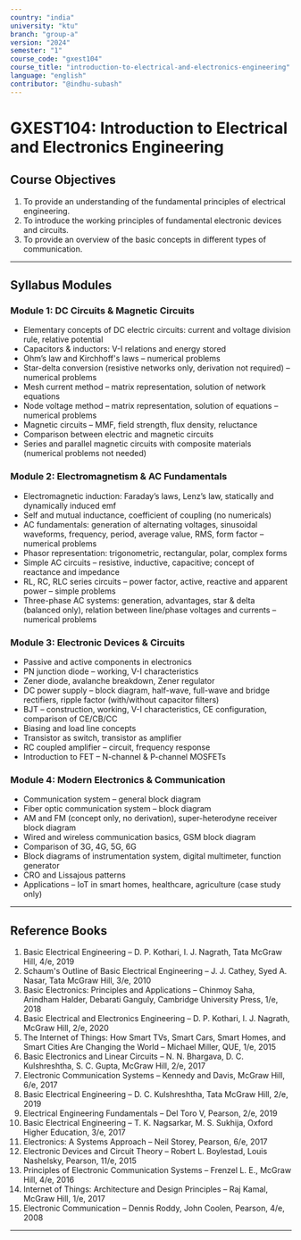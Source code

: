 ```yaml
---
country: "india"
university: "ktu"
branch: "group-a"
version: "2024"
semester: "1"
course_code: "gxest104"
course_title: "introduction-to-electrical-and-electronics-engineering"
language: "english"
contributor: "@indhu-subash"
---
```


# GXEST104: Introduction to Electrical and Electronics Engineering  

## Course Objectives

1. To provide an understanding of the fundamental principles of electrical engineering.  
2. To introduce the working principles of fundamental electronic devices and circuits.  
3. To provide an overview of the basic concepts in different types of communication.  

---

## Syllabus Modules

### Module 1: DC Circuits & Magnetic Circuits
- Elementary concepts of DC electric circuits: current and voltage division rule, relative potential  
- Capacitors & inductors: V-I relations and energy stored  
- Ohm’s law and Kirchhoff's laws – numerical problems  
- Star-delta conversion (resistive networks only, derivation not required) – numerical problems  
- Mesh current method – matrix representation, solution of network equations  
- Node voltage method – matrix representation, solution of equations – numerical problems  
- Magnetic circuits – MMF, field strength, flux density, reluctance  
- Comparison between electric and magnetic circuits  
- Series and parallel magnetic circuits with composite materials (numerical problems not needed)  

### Module 2: Electromagnetism & AC Fundamentals
- Electromagnetic induction: Faraday’s laws, Lenz’s law, statically and dynamically induced emf  
- Self and mutual inductance, coefficient of coupling (no numericals)  
- AC fundamentals: generation of alternating voltages, sinusoidal waveforms, frequency, period, average value, RMS, form factor – numerical problems  
- Phasor representation: trigonometric, rectangular, polar, complex forms  
- Simple AC circuits – resistive, inductive, capacitive; concept of reactance and impedance  
- RL, RC, RLC series circuits – power factor, active, reactive and apparent power – simple problems  
- Three-phase AC systems: generation, advantages, star & delta (balanced only), relation between line/phase voltages and currents – numerical problems  

### Module 3: Electronic Devices & Circuits
- Passive and active components in electronics  
- PN junction diode – working, V-I characteristics  
- Zener diode, avalanche breakdown, Zener regulator  
- DC power supply – block diagram, half-wave, full-wave and bridge rectifiers, ripple factor (with/without capacitor filters)  
- BJT – construction, working, V-I characteristics, CE configuration, comparison of CE/CB/CC  
- Biasing and load line concepts  
- Transistor as switch, transistor as amplifier  
- RC coupled amplifier – circuit, frequency response  
- Introduction to FET – N-channel & P-channel MOSFETs  

### Module 4: Modern Electronics & Communication
- Communication system – general block diagram  
- Fiber optic communication system – block diagram  
- AM and FM (concept only, no derivation), super-heterodyne receiver block diagram  
- Wired and wireless communication basics, GSM block diagram  
- Comparison of 3G, 4G, 5G, 6G  
- Block diagrams of instrumentation system, digital multimeter, function generator  
- CRO and Lissajous patterns  
- Applications – IoT in smart homes, healthcare, agriculture (case study only)  

---

## Reference Books

1. Basic Electrical Engineering – D. P. Kothari, I. J. Nagrath, Tata McGraw Hill, 4/e, 2019  
2. Schaum's Outline of Basic Electrical Engineering – J. J. Cathey, Syed A. Nasar, Tata McGraw Hill, 3/e, 2010  
3. Basic Electronics: Principles and Applications – Chinmoy Saha, Arindham Halder, Debarati Ganguly, Cambridge University Press, 1/e, 2018  
4. Basic Electrical and Electronics Engineering – D. P. Kothari, I. J. Nagrath, McGraw Hill, 2/e, 2020  
5. The Internet of Things: How Smart TVs, Smart Cars, Smart Homes, and Smart Cities Are Changing the World – Michael Miller, QUE, 1/e, 2015  
6. Basic Electronics and Linear Circuits – N. N. Bhargava, D. C. Kulshreshtha, S. C. Gupta, McGraw Hill, 2/e, 2017  
7. Electronic Communication Systems – Kennedy and Davis, McGraw Hill, 6/e, 2017  
8. Basic Electrical Engineering – D. C. Kulshreshtha, Tata McGraw Hill, 2/e, 2019  
9. Electrical Engineering Fundamentals – Del Toro V, Pearson, 2/e, 2019  
10. Basic Electrical Engineering – T. K. Nagsarkar, M. S. Sukhija, Oxford Higher Education, 3/e, 2017  
11. Electronics: A Systems Approach – Neil Storey, Pearson, 6/e, 2017  
12. Electronic Devices and Circuit Theory – Robert L. Boylestad, Louis Nashelsky, Pearson, 11/e, 2015  
13. Principles of Electronic Communication Systems – Frenzel L. E., McGraw Hill, 4/e, 2016  
14. Internet of Things: Architecture and Design Principles – Raj Kamal, McGraw Hill, 1/e, 2017  
15. Electronic Communication – Dennis Roddy, John Coolen, Pearson, 4/e, 2008  

---
